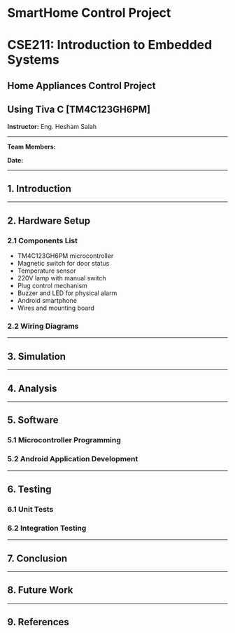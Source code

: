 
# SmartHome Control Project

# CSE211: Introduction to Embedded Systems
## Home Appliances Control Project
## Using Tiva C [TM4C123GH6PM]

**Instructor:** Eng. Hesham Salah

---

**Team Members:**


**Date:**

---

## 1. Introduction

---

## 2. Hardware Setup
### 2.1 Components List
- TM4C123GH6PM microcontroller
- Magnetic switch for door status
- Temperature sensor
- 220V lamp with manual switch
- Plug control mechanism
- Buzzer and LED for physical alarm
- Android smartphone
- Wires and mounting board

### 2.2 Wiring Diagrams

---

## 3. Simulation

---

## 4. Analysis

---

## 5. Software
### 5.1 Microcontroller Programming


### 5.2 Android Application Development

---

## 6. Testing
### 6.1 Unit Tests

### 6.2 Integration Testing

---

## 7. Conclusion

---

## 8. Future Work

---

## 9. References

